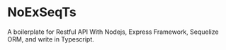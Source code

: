 # NoExSeqTs
A boilerplate for Restful API With Nodejs, Express Framework, Sequelize ORM, and write in Typescript.
